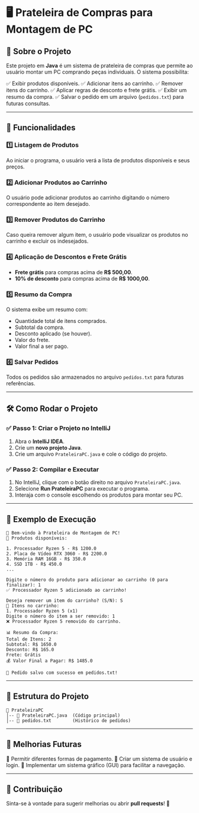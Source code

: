# 🖥️ Prateleira de Compras para Montagem de PC

## 📌 Sobre o Projeto
Este projeto em **Java** é um sistema de prateleira de compras que permite ao usuário montar um PC comprando peças individuais. O sistema possibilita:

✅ Exibir produtos disponíveis.
✅ Adicionar itens ao carrinho.
✅ Remover itens do carrinho.
✅ Aplicar regras de desconto e frete grátis.
✅ Exibir um resumo da compra.
✅ Salvar o pedido em um arquivo (`pedidos.txt`) para futuras consultas.

---

## 🚀 Funcionalidades
### 1️⃣ **Listagem de Produtos**
Ao iniciar o programa, o usuário verá a lista de produtos disponíveis e seus preços.

### 2️⃣ **Adicionar Produtos ao Carrinho**
O usuário pode adicionar produtos ao carrinho digitando o número correspondente ao item desejado.

### 3️⃣ **Remover Produtos do Carrinho**
Caso queira remover algum item, o usuário pode visualizar os produtos no carrinho e excluir os indesejados.

### 4️⃣ **Aplicação de Descontos e Frete Grátis**
- **Frete grátis** para compras acima de **R$ 500,00**.
- **10% de desconto** para compras acima de **R$ 1000,00**.

### 5️⃣ **Resumo da Compra**
O sistema exibe um resumo com:
- Quantidade total de itens comprados.
- Subtotal da compra.
- Desconto aplicado (se houver).
- Valor do frete.
- Valor final a ser pago.

### 6️⃣ **Salvar Pedidos**
Todos os pedidos são armazenados no arquivo `pedidos.txt` para futuras referências.

---

## 🛠️ Como Rodar o Projeto
### ✅ **Passo 1: Criar o Projeto no IntelliJ**
1. Abra o **IntelliJ IDEA**.
2. Crie um **novo projeto Java**.
3. Crie um arquivo `PrateleiraPC.java` e cole o código do projeto.

### ✅ **Passo 2: Compilar e Executar**
1. No IntelliJ, clique com o botão direito no arquivo `PrateleiraPC.java`.
2. Selecione **Run PrateleiraPC** para executar o programa.
3. Interaja com o console escolhendo os produtos para montar seu PC.

---

## 📝 Exemplo de Execução
```plaintext
📌 Bem-vindo à Prateleira de Montagem de PC!
🔧 Produtos disponíveis:

1. Processador Ryzen 5 - R$ 1200.0
2. Placa de Vídeo RTX 3060 - R$ 2200.0
3. Memória RAM 16GB - R$ 350.0
4. SSD 1TB - R$ 450.0
...

Digite o número do produto para adicionar ao carrinho (0 para finalizar): 1
✅ Processador Ryzen 5 adicionado ao carrinho!

Deseja remover um item do carrinho? (S/N): S
🛒 Itens no carrinho:
1. Processador Ryzen 5 (x1)
Digite o número do item a ser removido: 1
❌ Processador Ryzen 5 removido do carrinho.

📊 Resumo da Compra:
Total de Itens: 2
Subtotal: R$ 1650.0
Desconto: R$ 165.0
Frete: Grátis
💰 Valor Final a Pagar: R$ 1485.0

📄 Pedido salvo com sucesso em pedidos.txt!
```

---

## 📂 Estrutura do Projeto
```
📂 PrateleiraPC
│-- 📄 PrateleiraPC.java  (Código principal)
│-- 📄 pedidos.txt        (Histórico de pedidos)
```

---

## 📢 Melhorias Futuras
🔹 Permitir diferentes formas de pagamento.
🔹 Criar um sistema de usuário e login.
🔹 Implementar um sistema gráfico (GUI) para facilitar a navegação.

---

## 🤝 Contribuição
Sinta-se à vontade para sugerir melhorias ou abrir **pull requests**! 🚀

